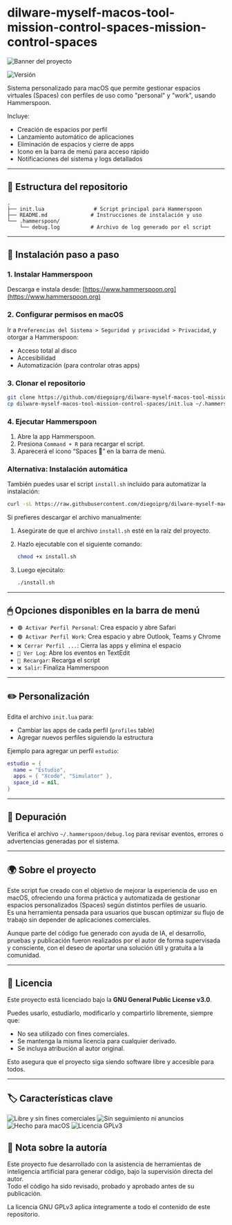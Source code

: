 # dilware-myself-macos-tool-mission-control-spaces-mission-control-spaces

![Banner del proyecto](https://img.shields.io/badge/Hammerspoon%20Space%20Manager-%F0%9F%8C%90%20macOS%20automation-blueviolet?style=for-the-badge)

![Versión](https://img.shields.io/badge/version-1.0.0-green.svg)

Sistema personalizado para macOS que permite gestionar espacios virtuales (Spaces) con perfiles de uso como "personal" y "work", usando Hammerspoon.

Incluye:

- Creación de espacios por perfil
- Lanzamiento automático de aplicaciones
- Eliminación de espacios y cierre de apps
- Icono en la barra de menú para acceso rápido
- Notificaciones del sistema y logs detallados

---

## 📁 Estructura del repositorio

```
.
├── init.lua                # Script principal para Hammerspoon
├── README.md              # Instrucciones de instalación y uso
└── .hammerspoon/
    └── debug.log          # Archivo de log generado por el script
```

---

## 🚀 Instalación paso a paso

### 1. Instalar Hammerspoon

Descarga e instala desde: [https://www.hammerspoon.org](https://www.hammerspoon.org)

### 2. Configurar permisos en macOS

Ir a `Preferencias del Sistema > Seguridad y privacidad > Privacidad`, y otorgar a Hammerspoon:

- Acceso total al disco
- Accesibilidad
- Automatización (para controlar otras apps)

### 3. Clonar el repositorio

```bash
git clone https://github.com/diegoiprg/dilware-myself-macos-tool-mission-control-spaces.git
cp dilware-myself-macos-tool-mission-control-spaces/init.lua ~/.hammerspoon/init.lua
```

### 4. Ejecutar Hammerspoon

1. Abre la app Hammerspoon.
2. Presiona `Command + R` para recargar el script.
3. Aparecerá el icono “Spaces 🧭” en la barra de menú.

### Alternativa: Instalación automática

También puedes usar el script `install.sh` incluido para automatizar la instalación:

```bash
curl -sL https://raw.githubusercontent.com/diegoiprg/dilware-myself-macos-tool-mission-control-spaces/main/install.sh | bash
```

Si prefieres descargar el archivo manualmente:

1. Asegúrate de que el archivo `install.sh` esté en la raíz del proyecto.
2. Hazlo ejecutable con el siguiente comando:

   ```bash
   chmod +x install.sh
   ```

3. Luego ejecútalo:

   ```bash
   ./install.sh
   ```

---

## 🖱 Opciones disponibles en la barra de menú

- `🟢 Activar Perfil Personal`: Crea espacio y abre Safari
- `🟢 Activar Perfil Work`: Crea espacio y abre Outlook, Teams y Chrome
- `❌ Cerrar Perfil ...`: Cierra las apps y elimina el espacio
- `📝 Ver Log`: Abre los eventos en TextEdit
- `🔄 Recargar`: Recarga el script
- `❌ Salir`: Finaliza Hammerspoon

---

## ✏️ Personalización

Edita el archivo `init.lua` para:

- Cambiar las apps de cada perfil (`profiles` table)
- Agregar nuevos perfiles siguiendo la estructura

Ejemplo para agregar un perfil `estudio`:

```lua
estudio = {
  name = "Estudio",
  apps = { "Xcode", "Simulator" },
  space_id = nil,
}
```

---

## 🐞 Depuración

Verifica el archivo `~/.hammerspoon/debug.log` para revisar eventos, errores o advertencias generadas por el sistema.

---

## 🌍 Sobre el proyecto

Este script fue creado con el objetivo de mejorar la experiencia de uso en macOS, ofreciendo una forma práctica y automatizada de gestionar espacios personalizados (Spaces) según distintos perfiles de usuario.  
Es una herramienta pensada para usuarios que buscan optimizar su flujo de trabajo sin depender de aplicaciones comerciales.

Aunque parte del código fue generado con ayuda de IA, el desarrollo, pruebas y publicación fueron realizados por el autor de forma supervisada y consciente, con el deseo de aportar una solución útil y gratuita a la comunidad.

---

## 📄 Licencia

Este proyecto está licenciado bajo la **GNU General Public License v3.0**.

Puedes usarlo, estudiarlo, modificarlo y compartirlo libremente, siempre que:

- No sea utilizado con fines comerciales.
- Se mantenga la misma licencia para cualquier derivado.
- Se incluya atribución al autor original.

Esto asegura que el proyecto siga siendo software libre y accesible para todos.

---

## 🏷️ Características clave

![Libre y sin fines comerciales](https://img.shields.io/badge/uso-no%20comercial-blue.svg)
![Sin seguimiento ni anuncios](https://img.shields.io/badge/sin%20tracking%20ni%20ads-✅-brightgreen.svg)
![Hecho para macOS](https://img.shields.io/badge/plataforma-macOS-lightgrey.svg)
![Licencia GPLv3](https://img.shields.io/badge/licencia-GPLv3-important.svg)

## 🤖 Nota sobre la autoría

Este proyecto fue desarrollado con la asistencia de herramientas de inteligencia artificial para generar código, bajo la supervisión directa del autor.  
Todo el código ha sido revisado, probado y aprobado antes de su publicación.

La licencia GNU GPLv3 aplica íntegramente a todo el contenido de este repositorio.
